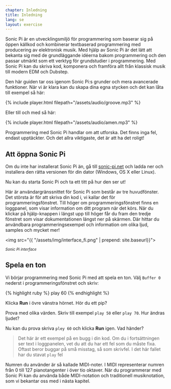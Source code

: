 ```yaml
---
chapter: Inledning
title: Inledning
lang: se
layout: exercise
---
```


Sonic Pi är en utvecklingsmiljö för programmering som baserar sig på öppen källkod och kombinerar textbaserad programmering med producering av elektronisk musik. Med hjälp av Sonic Pi är det lätt att bekanta sig med de grundläggande idéerna bakom programmering och den passar utmärkt som ett verktyg för grundstudier i programmering. Med Sonic Pi kan du skriva kod, komponera och framföra allt från klassisk musik till modern EDM och Dubstep. 

Den här guiden tar oss igenom Sonic Pi:s grunder och mera avancerade funktioner. När vi är klara kan du skapa dina egna stycken och det kan låta till exempel så här:

{% include player.html filepath="/assets/audio/groove.mp3" %}

Eller till och med så här:

{% include player.html filepath="/assets/audio/amen.mp3" %}

Programmering med Sonic Pi handlar om att utforska. Det finns inga fel, endast upptäckter. Och det allra viktigaste, det är att ha det roligt!

## Att öppna Sonic Pi

Om du inte har installerat Sonic Pi än, gå till <a href="http://sonic-pi.net/">sonic-pi.net</a> och ladda ner och installera den rätta versionen för din dator (Windows, OS X eller Linux).

Nu kan du starta Sonic Pi och ta ett titt på hur den ser ut!

Här är användargränssnittet för Sonic Pi som består av tre huvudfönster. Det största är för att skriva din kod i, vi kallar det för programmeringsfönstret. Till höger om programmeringsfönstret finns en loggpanel, som visar information om ditt program när det körs. När du klickar på hjälp-knappen i längst upp till höger får du fram den tredje fönstret som visar dokumentationen längst ner på skärmen. Där hittar du användbara programmeringsexempel och information om olika ljud, samples och mycket mer!
 
<img src="{{ "/assets/img/interface_fi.png" | prepend: site.baseurl}}">
<p class="center"><small><i>Sonic Pi interface</i></small></p>

## Spela en ton

Vi börjar programmering med Sonic Pi med att spela en ton. Välj `Buffer 0` nederst i programmeringsfönstret och skriv: 

{% highlight ruby %}
play 60
{% endhighlight %}

Klicka **Run** i övre vänstra hörnet. Hör du ett pip? 

Prova med olika värden. Skriv till exempel `play 50` eller `play 70`. Hur ändras ljudet? 

Nu kan du prova skriva `pley 60` och klicka **Run** igen. Vad händer?

> Det här är ett exempel på en bugg i din kod. Om du i fortsättningen ser text i loggpanelen, vet du att du har ett fel som du måste fixa. Oftast beror buggar på små misstag, så som skrivfel. I det här fallet har du stavat `play` fel

Numren du använder är så kallade MIDI-noter. I MIDI representerar numren från 0 till 127 pianotangenter i över tio oktaver. När du programmerar med Sonic Pi kan du använda både MIDI-notation och traditionell musiknotation, som vi bekantar oss med i nästa kapitel.